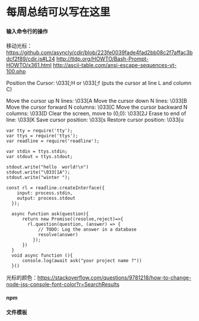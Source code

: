 # 每周总结可以写在这里


### 
#### 输入命令行的操作
移动光标：
https://github.com/asyncly/cdir/blob/223fe0039fade4fad2bb08c2f7affac3bdcf2f89/cdir.js#L24
http://tldp.org/HOWTO/Bash-Prompt-HOWTO/x361.html
http://ascii-table.com/ansi-escape-sequences-vt-100.php

Position the Cursor: \033[<L>;<C>H or \033[<L>;<C>f (puts the cursor at line L and column C)

Move the cursor up N lines: \033[<N>A
Move the cursor down N lines: \033[<N>B
Move the cursor forward N columns: \033[<N>C
Move the cursor backward N columns: \033[<N>D
Clear the screen, move to (0,0): \033[2J
Erase to end of line: \033[K
Save cursor position: \033[s
Restore cursor position: \033[u

```
var tty = require('tty');
var ttys = require('ttys');
var readline = require('readline');

var stdin = ttys.stdin;
var stdout = ttys.stdout;

stdout.write("hello  world!\n")
stdout.write("\033[1A");
stdout.write("winter ");

const rl = readline.createInterface({
    input: process.stdin,
    output: process.stdout
  });
  
  async function ask(question){
      return new Promise((resolve,reject)=>{
        rl.question(question, (answer) => {
            // TODO: Log the answer in a database
            resolve(answer)
          });
      })
  }
  void async function (){
      console.log(await ask("your project name ?"))
  }()
```

光标的颜色：https://stackoverflow.com/questions/9781218/how-to-change-node-jss-console-font-color?r=SearchResults
#### npm
#### 文件模板